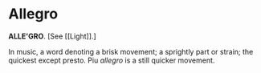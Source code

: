 # Allegro

**ALLE'GRO**. \[See [[Light]].\]

In music, a word denoting a brisk movement; a sprightly part or strain; the quickest except presto. Piu _allegro_ is a still quicker movement.